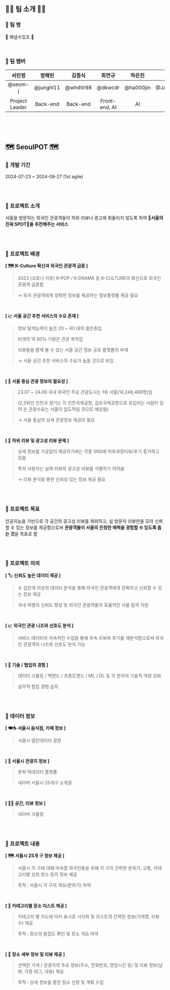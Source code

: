 ## 👋🏻 팀 소개 👋🏻
### 📌 팀 명
🌟 해낼수있조 🌟

<br/>

### 📌 팀 멤버
| 서민정 | 정해린 | 김종식 | 최연규 | 하은진 | 문건우 |
|:--:|:--:|:--:|:--:|:--:|:--:|
| @seom-j | @junghl11 | @whdtlr98 | @dkwcdr | @ha000jin | @Jamesmoon00 |
|  |  |  |  |  |  |
| Project Leader | Back-end | Back-end | Front-end, AI | AI | 인턴 |

<br/><br/><br/>

## 🗺️ SeoulPOT 🗺️
### 📌 개발 기간
2024-07-23 ~ 2024-08-27 (1st agile)

<br/><br/>

### 📌 프로젝트 소개
서울을 방문하는 외국인 관광객들이 허위 리뷰나 광고에 휘둘리지 않도록 하여 **📍서울의 진짜 SPOT📍을 추천해주는 서비스**

<br/><br/>

### 📌 프로젝트 배경
**[  🗺️ K-Culture 확산과 외국인 관광객 급증  ]**

> 2023 (코로나 이후) K-POP / K-DRAMA 등 K-CULTURE의 확산으로 외국인 관광객 급증함
> 
> → 외국 관광객에게 정확한 정보를 제공하는 정보플랫폼 제공 필요

<br/>

**[  📈 서울 공간 추천 서비스의 수요 존재  ]**

> 정보 탐색능력이 높은 20 ~ 40 대의 젊은층임
>
> 타겟의 약 80% 가량은 관광 목적임
>
> 리뷰들을 함께 볼 수 있는 서울 공간 정보 공유 플랫폼의 부재
>
> → 서울 공간 추천 서비스의 수요가 높을 것으로 보임

<br/>

**[  🌃 서울 중심 관광 정보의 필요성  ]**

> 23.07 ~ 24.06 국내 외국인 주요 관광도시는 1위 서울(14,248,468명)임
>
> (2,3위인 인천과 경기는 각 인천국제공항, 김포국제공항으로 유입되는 사람이 있어 순 관광수요는 서울이 압도적일 것으로 예상됨)
> 
> → 서울 중심의 상세 관광정보 제공이 필요

<br/>

**[  📝 허위 리뷰 및 광고성 리뷰 문제  ]**

> 상세 정보를 가공없이 제공하기에는 각종 SNS에 허위과장리뷰/후기 증가하고 있음
>
> 특히 사용자는 실제 리뷰와 광고성 리뷰를 식별하기 어려움
>
> → 리뷰 분석을 통한 신뢰성 있는 정보 제공 필요 

<br/><br/>

### 📌 프로젝트 목표
인공지능을 기반으로 각 공간의 광고성 리뷰를 제외하고, 실 방문자 리뷰만을 모아 신뢰할 수 있는 정보를 제공함으로써 **관광객들이 서울의 진정한 매력을 경험할 수 있도록 돕는 것**을 목표로 함

<br/><br/>
 
### 📌 프로젝트 의의
**[  🏷️ 신뢰도 높은 데이터 제공  ]**

> 수 십만개 이상의 데이터 분석을 통해 외국인 관광객에게 정확하고 신뢰할 수 있는 정보 제공
>
> 국내 여행의 신뢰도 향상 및 외국인 관광객들의 효율적인 서울 탐색 지원

<br/>

**[  📈 외국인 관광 니즈와 선호도 분석  ]**

> 서비스 데이터의 지속적인 수집을 통해 후속 리뷰와 후기를 재분석함으로써 외국인 관광객의 니즈와 선호도 분석 가능

<br/>

**[  👥 기술 / 협업의 경험  ]**
> 데이터 크롤링 / 백엔드 / 프론트엔드 / ML / DL 등 각 분야의 기술적 역량 강화
>
> 실무적 협업 경험 습득

<br/><br/>

### 📌 데이터 정보
**[  🍽️☕ 서울시 음식점, 카페 정보  ]**

> 서울시 열린데이터 광장

<br/>

**[  🚃 서울시 관광지 정보  ]**

> 문화 빅데이터 플랫폼
>
> 네이버 서울시 25개구 소개글

<br/>

**[  📍📝 공간, 리뷰 정보  ]**

> 네이버 크롤링

<br/><br/>

### 📌 프로젝트 내용
**[  🗺️ 서울시 25개 구 정보 제공  ]**
> 서울시 각 구에 대해 미숙할 외국인들을 위해 각 구의 간략한 분위기, 교통, 카테고리별 상위 장소 등의 정보 제공
> 
> 목적 : 서울시 각 구의 개요(분위기) 파악

<br/>

**[  📍 카테고리별 장소 리스트 제공  ]**
> 카테고리 별 지도에 마커 표시로 시각화 및 리스트의 간략한 정보(가게명, 리뷰수) 제공
>
> 목적 : 장소의 밀집도 확인 및 장소 개요 파악
 
<br/>

**[  📝 장소 세부 정보 및 리뷰 제공  ]**
> 선택한 가게 / 관광지의 주요 정보(주소, 전화번호, 영업시간 등) 및 리뷰 정보(날짜, 각종 태그, 내용) 제공
>
> 목적 : 상세 정보를 통한 장소 선정 및 계획 수립

<br/><br/>
